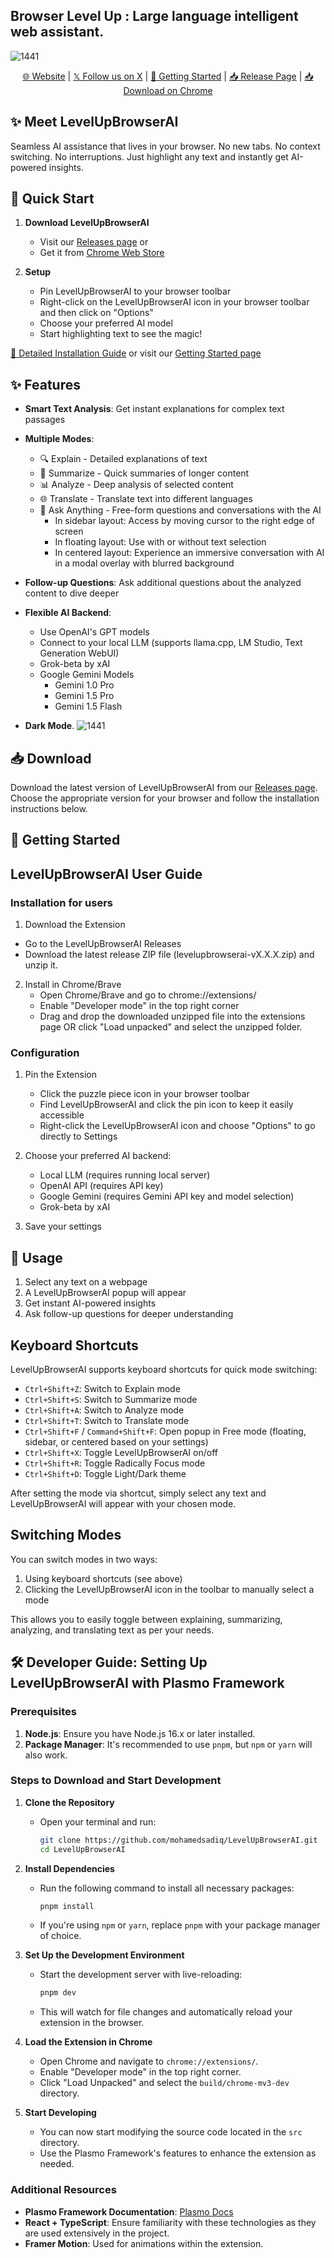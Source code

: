 ## Browser Level Up  : Large language intelligent web assistant.

![1441](https://pbs.twimg.com/media/GgxiXUPXoAAVQWP?format=jpg&name=medium)


<div align="center">
  <a href="https://boimaginations.com/levelupbrowserai">🌐 Website</a> | <a href="https://x.com/sadiq_moo">𝕏 Follow us on X</a> | <a href="https://www.boimaginations.com/levelupbrowserai/getting-started">🚀 Getting Started</a> | <a href="https://github.com/mohamedsadiq/LevelUpBrowserAI/releases">📥 Release Page</a> |  <a href="https://chromewebstore.google.com/detail/levelupbrowserai-ai-powered-web-an/pncapgeoeedlfppkohlbelelkkihikel?authuser=5&hl=en-GB">📥 Download on Chrome</a>
</div>

## ✨  Meet LevelUpBrowserAI
Seamless AI assistance that lives in your browser. No new tabs. No context switching. No interruptions. Just highlight any text and instantly get AI-powered insights.

## 🚀 Quick Start

1. **Download LevelUpBrowserAI**
   - Visit our [Releases page](https://github.com/levelupbrowserai/releases) or
   - Get it from [Chrome Web Store](https://chromewebstore.google.com/detail/levelupbrowserai-ai-powered-web-an/pncapgeoeedlfppkohlbelelkkihikel?authuser=5&hl=en-GB)

2. **Setup**
   - Pin LevelUpBrowserAI to your browser toolbar
   - Right-click on the LevelUpBrowserAI icon in your browser toolbar and then click on "Options"
   - Choose your preferred AI model
   - Start highlighting text to see the magic!

[📖 Detailed Installation Guide](#installation-for-users) or visit our [Getting Started page](https://www.boimaginations.com/levelupbrowserai/getting-started)


## ✨ Features

- **Smart Text Analysis**: Get instant explanations for complex text passages

- **Multiple Modes**:
  - 🔍 Explain - Detailed explanations of text
  - 📝 Summarize - Quick summaries of longer content
  - 📊 Analyze - Deep analysis of selected content
  - 🌐 Translate - Translate text into different languages
  - 💬 Ask Anything - Free-form questions and conversations with the AI
    - In sidebar layout: Access by moving cursor to the right edge of screen
    - In floating layout: Use with or without text selection
    - In centered layout: Experience an immersive conversation with AI in a modal overlay with blurred background
- **Follow-up Questions**: Ask additional questions about the analyzed content to dive deeper
- **Flexible AI Backend**:
  - Use OpenAI's GPT models
  - Connect to your local LLM (supports llama.cpp, LM Studio, Text Generation WebUI)
  - Grok-beta by xAI
  - Google Gemini Models
    - Gemini 1.0 Pro
    - Gemini 1.5 Pro
    - Gemini 1.5 Flash
- **Dark Mode**.
![1441](https://github.com/user-attachments/assets/c596a963-fab3-4908-a0f9-5ffe993a07a8)


## 📥 Download

Download the latest version of LevelUpBrowserAI from our [Releases page](https://github.com/levelupbrowserai/releases). Choose the appropriate version for your browser and follow the installation instructions below.


## 🚀 Getting Started

## LevelUpBrowserAI User Guide

### Installation for users

1. Download the Extension
  - Go to the LevelUpBrowserAI Releases
  - Download the latest release ZIP file (levelupbrowserai-vX.X.X.zip) and unzip it.

2. Install in Chrome/Brave
   - Open Chrome/Brave and go to chrome://extensions/
   - Enable "Developer mode" in the top right corner
   - Drag and drop the downloaded unzipped file into the extensions page
OR click "Load unpacked" and select the unzipped folder.


### Configuration

1. Pin the Extension
   - Click the puzzle piece icon in your browser toolbar
   - Find LevelUpBrowserAI and click the pin icon to keep it easily accessible
   - Right-click the LevelUpBrowserAI icon and choose "Options" to go directly to Settings
  
2. Choose your preferred AI backend:
   - Local LLM (requires running local server)
   - OpenAI API (requires API key)
   - Google Gemini (requires Gemini API key and model selection)
   - Grok-beta by xAI
3. Save your settings

## 🔧 Usage

1. Select any text on a webpage
2. A LevelUpBrowserAI popup will appear
3. Get instant AI-powered insights
4. Ask follow-up questions for deeper understanding

## Keyboard Shortcuts

LevelUpBrowserAI supports keyboard shortcuts for quick mode switching:

- `Ctrl+Shift+Z`: Switch to Explain mode
- `Ctrl+Shift+S`: Switch to Summarize mode
- `Ctrl+Shift+A`: Switch to Analyze mode
- `Ctrl+Shift+T`: Switch to Translate mode
- `Ctrl+Shift+F` / `Command+Shift+F`: Open popup in Free mode (floating, sidebar, or centered based on your settings)
- `Ctrl+Shift+X`: Toggle LevelUpBrowserAI on/off
- `Ctrl+Shift+R`: Toggle Radically Focus mode
- `Ctrl+Shift+D`: Toggle Light/Dark theme

After setting the mode via shortcut, simply select any text and LevelUpBrowserAI will appear with your chosen mode.

## Switching Modes

You can switch modes in two ways:
1. Using keyboard shortcuts (see above)
2. Clicking the LevelUpBrowserAI icon in the toolbar to manually select a mode

This allows you to easily toggle between explaining, summarizing, analyzing, and translating text as per your needs.


## 🛠️ Developer Guide: Setting Up LevelUpBrowserAI with Plasmo Framework

### Prerequisites

1. **Node.js**: Ensure you have Node.js 16.x or later installed.
2. **Package Manager**: It's recommended to use `pnpm`, but `npm` or `yarn` will also work.

### Steps to Download and Start Development

1. **Clone the Repository**
   - Open your terminal and run:
     ```bash
     git clone https://github.com/mohamedsadiq/LevelUpBrowserAI.git
     cd LevelUpBrowserAI
     ```

2. **Install Dependencies**
   - Run the following command to install all necessary packages:
     ```bash
     pnpm install
     ```
   - If you're using `npm` or `yarn`, replace `pnpm` with your package manager of choice.

3. **Set Up the Development Environment**
   - Start the development server with live-reloading:
     ```bash
     pnpm dev
     ```
   - This will watch for file changes and automatically reload your extension in the browser.

4. **Load the Extension in Chrome**
   - Open Chrome and navigate to `chrome://extensions/`.
   - Enable "Developer mode" in the top right corner.
   - Click "Load Unpacked" and select the `build/chrome-mv3-dev` directory.

5. **Start Developing**
   - You can now start modifying the source code located in the `src` directory.
   - Use the Plasmo Framework's features to enhance the extension as needed.

### Additional Resources

- **Plasmo Framework Documentation**: [Plasmo Docs](https://docs.plasmo.com/)
- **React + TypeScript**: Ensure familiarity with these technologies as they are used extensively in the project.
- **Framer Motion**: Used for animations within the extension.


